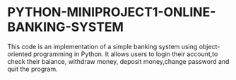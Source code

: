 # PYTHON-MINIPROJECT1-ONLINE-BANKING-SYSTEM
This code is an implementation of a simple banking system using object-oriented programming in Python. It allows users to login their account,to check their balance, withdraw money, deposit money,change password and quit the program.
